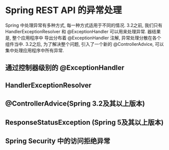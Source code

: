 # Spring REST API 的异常处理

Spring 中处理异常有多种方式, 每一种方式适用于不同的情况. 3.2之前, 我们只有 HandlerExceptionResolver 和 @ExceptionHandler 可以用来处理异常. 器结果是, 整个应用程序中
导出分布着 @ExceptionHandler 注解, 异常处理分散在各个组件当中. 3.2之后, 为了解决整个问题, 引入了一个新的 @ControllerAdvice, 可以集中处理应用程序中所有异常.

## 通过控制器级别的 @ExceptionHandler

## HandlerExceptionResolver

## @ControllerAdvice(Spring 3.2及其以上版本)

## ResponseStatusException (Spring 5及其以上版本)

## Spring Security 中的访问拒绝异常